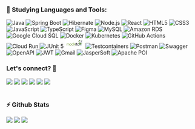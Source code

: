 ### 🚀 Studying Languages and Tools:</summary>

<p align="left">
<img height="25" src="https://cdn.jsdelivr.net/gh/devicons/devicon/icons/java/java-original.svg" alt="Java"/>
<img height="25" src="https://cdn.jsdelivr.net/gh/devicons/devicon/icons/spring/spring-original.svg" alt="Spring Boot"/>
<img height="25" src="https://cdn.jsdelivr.net/gh/devicons/devicon/icons/hibernate/hibernate-original.svg" alt="Hibernate"/>
<img height="25" src="https://cdn.jsdelivr.net/gh/devicons/devicon/icons/nodejs/nodejs-original.svg" alt="Node.js"/>
<img height="25" src="https://cdn.jsdelivr.net/gh/devicons/devicon/icons/react/react-original.svg" alt="React"/>
<img height="25" src="https://cdn.jsdelivr.net/gh/devicons/devicon/icons/html5/html5-original.svg" alt="HTML5"/>
<img height="25" src="https://cdn.jsdelivr.net/gh/devicons/devicon/icons/css3/css3-original.svg" alt="CSS3"/>
<img height="25" src="https://cdn.jsdelivr.net/gh/devicons/devicon/icons/javascript/javascript-original.svg" alt="JavaScript"/>
<img height="25" src="https://cdn.jsdelivr.net/gh/devicons/devicon/icons/typescript/typescript-original.svg" alt="TypeScript"/>
<img height="25" src="https://cdn.jsdelivr.net/gh/devicons/devicon/icons/figma/figma-original.svg" alt="Figma"/>
<img height="25" src="https://cdn.jsdelivr.net/gh/devicons/devicon/icons/mysql/mysql-original.svg" alt="MySQL"/>
<img height="25" src="https://icon.icepanel.io/AWS/svg/Database/RDS.svg" alt="Amazon RDS"/>
<img height="25" src="https://cdn.jsdelivr.net/gh/devicons/devicon/icons/googlecloud/googlecloud-original.svg" alt="Google Cloud SQL"/>
<img height="25" src="https://cdn.jsdelivr.net/gh/devicons/devicon/icons/docker/docker-original.svg" alt="Docker"/>
<img height="25" src="https://cdn.jsdelivr.net/gh/devicons/devicon/icons/kubernetes/kubernetes-plain.svg" alt="Kubernetes"/>
<img height="25" src="https://cdn.jsdelivr.net/gh/devicons/devicon/icons/githubactions/githubactions-original.svg" alt="GitHub Actions"/>
<img height="25" src="https://cdn.jsdelivr.net/gh/devicons/devicon/icons/googlecloud/googlecloud-original.svg" alt="Cloud Run"/>
<img height="25" src="https://svgicons.com/api/ogimage/?id=26052&n=junit" alt="JUnit 5"/>
<img height="25" src="https://raw.githubusercontent.com/mockito/mockito/main/config/javadoc/resources/org/mockito/logo.png" alt="Mockito"/>
<img height="25" src="https://cdn.jsdelivr.net/gh/devicons/devicon/icons/docker/docker-original.svg" alt="Testcontainers"/>
<img height="25" src="https://cdn.jsdelivr.net/gh/devicons/devicon/icons/postman/postman-original.svg" alt="Postman"/>
<img height="25" src="https://cdn.jsdelivr.net/gh/devicons/devicon/icons/swagger/swagger-original.svg" alt="Swagger"/>
<img height="25" src="https://cdn.jsdelivr.net/gh/devicons/devicon/icons/openapi/openapi-original.svg" alt="OpenAPI"/>
<img height="25" src="https://cdn.jsdelivr.net/gh/devicons/devicon/icons/json/json-original.svg" alt="JWT"/>
<img height="25" src="https://cdn.jsdelivr.net/gh/devicons/devicon/icons/google/google-original.svg" alt="Gmail"/>
<img height="25" src="https://encrypted-tbn0.gstatic.com/images?q=tbn:ANd9GcQyMGqriW0CM7XGRkTTIw93-Y7qK6Derg0TlA&s" alt="JasperSoft"/>
<img height="25" src="https://cdn.jsdelivr.net/gh/devicons/devicon/icons/apache/apache-original.svg" alt="Apache POI"/>
</p>

### Let's connect? 🤝

<p align="left">
<a href="https://dev.to/vitorpaiola"><img src="https://img.shields.io/badge/dev.to-0A0A0A?style=for-the-badge&logo=dev.to&logoColor=white"></></a>
<a href="https://github.com/VitorPaiola"><img src="https://img.shields.io/badge/github-%23121011.svg?style=for-the-badge&logo=github&logoColor=white"></></a>
<a href="https://www.linkedin.com/in/vitor-paiola-323100175/"><img src="https://img.shields.io/badge/linkedin-%230077B5.svg?style=for-the-badge&logo=linkedin&logoColor=white)](https://www.linkedin.com/in/vitor-paiola-323100175/"></></a>
<a href="https://x.com/v__souz"><img src="https://img.shields.io/badge/X-%23000000.svg?style=for-the-badge&logo=X&logoColor=white"></></a>
<a href="https://www.instagram.com/v__souz/"><img src="https://img.shields.io/badge/Instagram-%23E4405F.svg?style=for-the-badge&logo=Instagram&logoColor=white)](https://www.instagram.com/v__souz/"></></a>
<a href="https://www.youtube.com/@UserXisOficial"><img src="https://img.shields.io/badge/YouTube-%23FF0000.svg?style=for-the-badge&logo=YouTube&logoColor=white"></></a>

#

### ⚡ Github Stats</b></summary>

<div align="left">
<img height="180em" src="https://github-readme-stats.vercel.app/api/top-langs/?username=vitorpaiola&show_icons=true&hide_border=true&layout=compact&langs_count=8&theme=default"/>	
<img height="180em" src="https://github-readme-stats.vercel.app/api?username=vitorpaiola&show_icons=true&theme=white" />
<img height="180em" src="https://github-readme-streak-stats.herokuapp.com/?user=vitorpaiola&show_icons=true&hide_border=true&count_private=true&include_all_commits=true&theme=default" />
</div>
</p>
